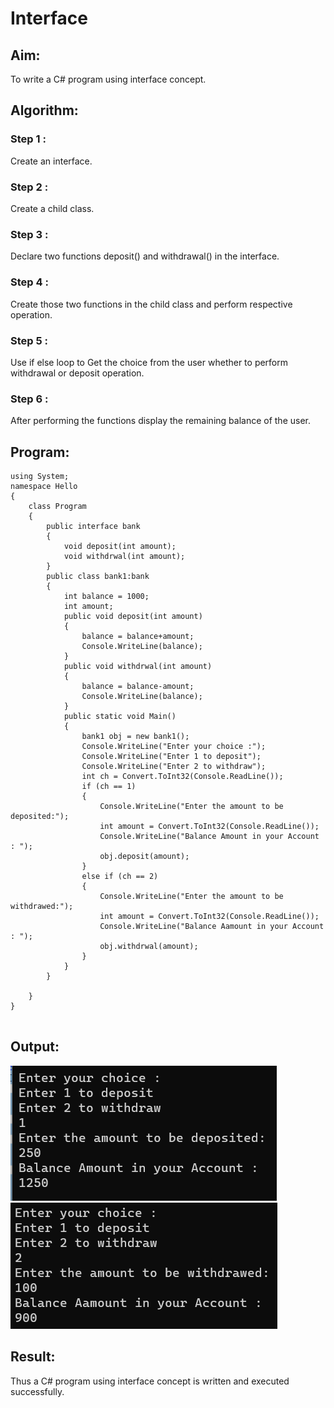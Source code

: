 # Interface

## Aim:
To write a C# program using interface concept.

## Algorithm:
### Step 1 :
Create an interface.
### Step 2 :
Create a child class.
### Step 3 :
Declare two functions deposit() and withdrawal() in the interface.
### Step 4 :
Create those two functions in the child class and perform respective operation.
### Step 5 :
Use if else loop to Get the choice from the user whether to perform withdrawal or deposit operation.
### Step 6 :
After performing the functions display the remaining balance of the user.
## Program:
```
using System;
namespace Hello
{
    class Program
    {
        public interface bank
        {
            void deposit(int amount);
            void withdrwal(int amount);
        }
        public class bank1:bank
        {
            int balance = 1000;
            int amount;
            public void deposit(int amount)
            {
                balance = balance+amount;
                Console.WriteLine(balance);
            }
            public void withdrwal(int amount)
            {
                balance = balance-amount;
                Console.WriteLine(balance);
            }
            public static void Main()
            {
                bank1 obj = new bank1();
                Console.WriteLine("Enter your choice :");
                Console.WriteLine("Enter 1 to deposit");
                Console.WriteLine("Enter 2 to withdraw");
                int ch = Convert.ToInt32(Console.ReadLine());
                if (ch == 1)
                {
                    Console.WriteLine("Enter the amount to be deposited:");
                    int amount = Convert.ToInt32(Console.ReadLine());
                    Console.WriteLine("Balance Amount in your Account : ");
                    obj.deposit(amount);
                }
                else if (ch == 2)
                {
                    Console.WriteLine("Enter the amount to be withdrawed:");
                    int amount = Convert.ToInt32(Console.ReadLine());
                    Console.WriteLine("Balance Aamount in your Account : ");
                    obj.withdrwal(amount);
                }
            }
        }

    }
}


```

## Output:
![op](./aa1.png)
![op](./aa12.png)
## Result:
Thus a C# program using interface concept is written and executed successfully.